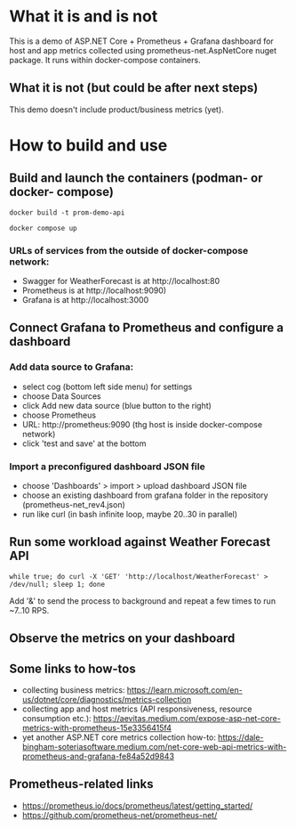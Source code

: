 
# What it is and is not

This is a demo of ASP.NET Core + Prometheus + Grafana dashboard
for host and app metrics collected using prometheus-net.AspNetCore nuget package.
It runs within docker-compose containers.

## What it is not (but could be after next steps)

This demo doesn't include product/business metrics (yet).

# How to build and use

## Build and launch the containers (podman- or docker- compose)

`docker build -t prom-demo-api`

`docker compose up`

### URLs of services from the outside of docker-compose network:

- Swagger for WeatherForecast is at http://localhost:80
- Prometheus is at http://localhost:9090)
- Grafana is at http://localhost:3000

## Connect Grafana to Prometheus and configure a dashboard

### Add data source to Grafana:
- select cog (bottom left side menu) for settings
- choose Data Sources
- click Add new data source (blue button to the right)
- choose Prometheus
- URL: http://prometheus:9090 (thg host is inside docker-compose network)
- click 'test and save' at the bottom

### Import a preconfigured dashboard JSON file
- choose 'Dashboards' > import > upload dashboard JSON file
- choose an existing dashboard from grafana folder in the repository (prometheus-net_rev4.json)
- run like curl (in bash infinite loop, maybe 20..30 in parallel)

## Run some workload against Weather Forecast API

`while true; do curl -X 'GET' 'http://localhost/WeatherForecast' > /dev/null; sleep 1; done`

Add '&' to send the process to background and repeat a few times to run ~7..10 RPS.

## Observe the metrics on your dashboard

## Some links to how-tos

- collecting business metrics: 
https://learn.microsoft.com/en-us/dotnet/core/diagnostics/metrics-collection
- collecting app and host metrics (API responsiveness, resource consumption etc.):
https://aevitas.medium.com/expose-asp-net-core-metrics-with-prometheus-15e3356415f4
- yet another ASP.NET core metrics collection how-to:
https://dale-bingham-soteriasoftware.medium.com/net-core-web-api-metrics-with-prometheus-and-grafana-fe84a52d9843


## Prometheus-related links

- https://prometheus.io/docs/prometheus/latest/getting_started/
- https://github.com/prometheus-net/prometheus-net/
